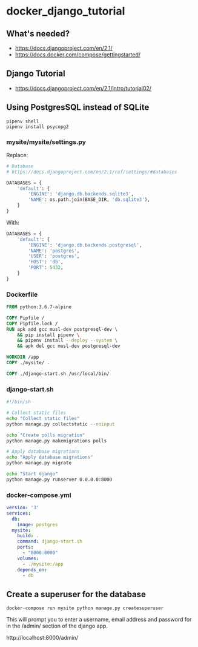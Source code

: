 # docker_django_tutorial

## What's needed?
* https://docs.djangoproject.com/en/2.1/
* https://docs.docker.com/compose/gettingstarted/

## Django Tutorial
* https://docs.djangoproject.com/en/2.1/intro/tutorial02/

## Using PostgresSQL instead of SQLite
```shell
pipenv shell
pipenv install psycopg2
```

### mysite/mysite/settings.py
Replace:
```python
# Database
# https://docs.djangoproject.com/en/2.1/ref/settings/#databases

DATABASES = {
    'default': {
        'ENGINE': 'django.db.backends.sqlite3',
        'NAME': os.path.join(BASE_DIR, 'db.sqlite3'),
    }
}
```

With:
```python
DATABASES = {
    'default': {
        'ENGINE': 'django.db.backends.postgresql',
        'NAME': 'postgres',
        'USER': 'postgres',
        'HOST': 'db',
        'PORT': 5432,
    }
}
```

### Dockerfile
```dockerfile
FROM python:3.6.7-alpine

COPY Pipfile /
COPY Pipfile.lock /
RUN apk add gcc musl-dev postgresql-dev \
    && pip install pipenv \
    && pipenv install --deploy --system \
    && apk del gcc musl-dev postgresql-dev

WORKDIR /app
COPY ./mysite/ .

COPY ./django-start.sh /usr/local/bin/
```

### django-start.sh
```bash
#!/bin/sh

# Collect static files
echo "Collect static files"
python manage.py collectstatic --noinput

echo "Create polls migration"
python manage.py makemigrations polls

# Apply database migrations
echo "Apply database migrations"
python manage.py migrate

echo "Start django"
python manage.py runserver 0.0.0.0:8000
```

### docker-compose.yml
```yaml
version: '3'
services:
  db:
    image: postgres
  mysite:
    build: .
    command: django-start.sh
    ports:
      - "8000:8000"
    volumes:
      - ./mysite:/app
    depends_on:
      - db
```

## Create a superuser for the database
```shell
docker-compose run mysite python manage.py createsuperuser
```

This will prompt you to enter a username, email address and password for in the /admin/ section of the django app.

http://localhost:8000/admin/
